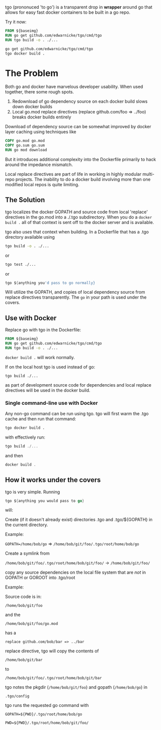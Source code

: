 tgo (prononuced 'to go') is a transparent drop in **wrapper** around go that allows for easy fast docker containers to be built in a go repo.

Try it now:

```dockerfile
FROM ${baseimg}
RUN go get github.com/edwarnicke/tgo/cmd/tgo
RUN tgo build -o . ./...
```

```bash
go get github.com/edwarnicke/tgo/cmd/tgo
tgo docker build .
```

# The Problem

Both go and docker have marvelous developer usability.  When used together, there some rough spots.

1. Redownload of go dependency source on each docker build slows down docker builds
1. Local go.mod replace directives (replace github.com/foo => ../foo) breaks docker builds entirely

Download of dependency source can be somewhat improved by docker layer caching using techniques like

```dockerfile
COPY go.mod go.mod
COPY go.sum go.sum
RUN go mod download
```

But it introduces additional complexity into the Dockerfile primarily to hack around the impedance mismatch.

Local replace directives are part of life in working in highly modular multi-repo projects.  The inability to do a docker build
involving more than one modified local repos is quite limiting.

## The Solution
tgo localizes the docker GOPATH and source code from local 'replace' directives in the go.mod into a ./.tgo subdirectory.
When you do a ```docker build .``` all of that context is sent off to the docker server and is available.

tgo also *uses* that context when building.  In a Dockerfile that has a .tgo directory available using

```bash
tgo build -o . ./...
```
or
```bash
tgo test ./...
```

or

```go
tgo ${anything you'd pass to go normally}
```

Will utilize the GOPATH, and copies of local dependency source from replace directives transparently.
The ```go``` in your path is used under the covers.

## Use with Docker
Replace go with tgo in the Dockerfile:

```dockerfile
FROM ${baseimg}
RUN go get github.com/edwarnicke/tgo/cmd/tgo
RUN tgo build -o . ./...
```

```docker build .``` will work normally.

If on the local host tgo is used instead of go:

```tgo build ./...```

as part of development source code for dependencies and local replace directives will be used in the docker build.

### Single command-line use with Docker

Any non-go command can be run using tgo. tgo will first warm the .tgo cache and then run that command:

```bash
tgo docker build .
```

with effectively run:
```go
tgo build ./...
```
and then
```go
docker build .
```

## How it works under the covers

tgo is very simple.  Running 

```go
tgo ${anything you would pass to go}
```

will:

Create (if it doesn't already exist) directories .tgo and .tgo/${GOPATH} in the current directory.

Example:

```GOPATH=/home/bob/go```  =>  ```/home/bob/git/foo/.tgo/root/home/bob/go```

Create a symlink from 

```/home/bob/git/foo/.tgo/root/home/bob/git/foo/``` -> ```/home/bob/git/foo/```

copy any source dependencies on the local file system that are *not* in GOPATH or GOROOT into .tgo/root  

Example:

Source code is in:

```/home/bob/git/foo``` 

and the 

```/home/bob/git/foo/go.mod``` 

has a 

```replace github.com/bob/bar => ../bar``` 

replace directive, tgo will copy the contents of 

```/home/bob/git/bar``` 

to 

```/home/bob/git/foo/.tgo/root/home/bob/git/bar```

tgo notes the pkgdir (````/home/bob/git/foo````) and gopath (```/home/bob/go```) in 

```.tgo/config```

tgo runs the requested go command with 

```GOPATH=${PWD}/.tgo/root/home/bob/go```

```PWD=${PWD}/.tgo/root/home/bob/git/foo/```


